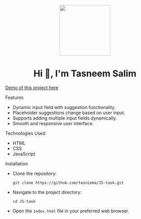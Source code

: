 <p align="center"> <img src="https://octodex.github.com/images/daftpunktocat-thomas.gif" height="160px" width="160px"> 

<h1 align="center">Hi 👋, I'm Tasneem Salim</h1>


[Demo of this project here](https://tasniema.github.io/the-task/)


Features
<ul>
    <li>Dynamic input field with suggestion functionality.</li>
    <li>Placeholder suggestions change based on user input.</li>
    <li>Supports adding multiple input fields dynamically.</li>
    <li>Smooth and responsive user interface.</li>
</ul>



Technologies Used
<ul>
    <li>HTML</li>
    <li>CSS</li>
    <li>JavaScript</li>
</ul>


Installation
<ul>
    <li>Clone the repository:</li>
    <pre><code>git clone https://github.com/tasniema/JS-task.git</code></pre>
    <li>Navigate to the project directory:</li>
    <pre><code>cd JS-task</code></pre>
    <li>Open the <code>index.html</code> file in your preferred web browser.</li>
</ul>
